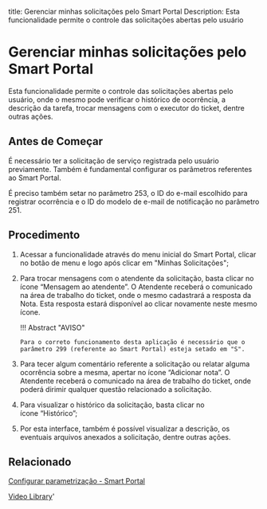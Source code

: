 title: Gerenciar minhas solicitações pelo Smart Portal
Description: Esta funcionalidade permite o controle das solicitações abertas pelo usuário
# Gerenciar minhas solicitações pelo Smart Portal

Esta funcionalidade permite o controle das solicitações abertas pelo usuário, onde o mesmo pode verificar o histórico de ocorrência, a descrição da tarefa, trocar mensagens com o executor do ticket, dentre outras ações.

Antes de Começar
--------------------

É necessário ter a solicitação de serviço registrada pelo usuário previamente.
Também é fundamental configurar os parâmetros referentes ao Smart Portal.

É preciso também setar no parâmetro 253, o ID do e-mail escolhido para registrar
ocorrência e o ID do modelo de e-mail de notificação no parâmetro 251.

Procedimento
----------------

1.  Acessar a funcionalidade através do menu inicial do Smart Portal, clicar no
    botão de menu e logo após clicar em "Minhas Solicitações";

2.  Para trocar mensagens com o atendente da solicitação, basta clicar no
    ícone “Mensagem ao atendente”. O Atendente receberá o comunicado na área de
    trabalho do ticket, onde o mesmo cadastrará a resposta da Nota. Esta
    resposta estará disponível ao clicar novamente neste mesmo ícone.

    !!! Abstract "AVISO"  

        Para o correto funcionamento desta aplicação é necessário que o
        parâmetro 299 (referente ao Smart Portal) esteja setado em "S".

3.  Para tecer algum comentário referente a solicitação ou relatar alguma
    ocorrência sobre a mesma, apertar no ícone “Adicionar nota”. O Atendente
    receberá o comunicado na área de trabalho do ticket, onde poderá dirimir
    qualquer questão relacionado a solicitação.

4.  Para visualizar o histórico da solicitação, basta clicar no
    ícone “Histórico”;

5.  Por esta interface, também é possível visualizar a descrição, os eventuais
    arquivos anexados a solicitação, dentre outras ações.

Relacionado
---------------

[Configurar parametrização - Smart Portal](/pt-br/citsmart-platform-9/platform-administration/parameters-list/configure-parametrization-smart-portal.html)

<i class='fa fa-youtube-play  fa-2x' style='color:#97ce17;vertical-align: middle;'> </i> [Video Library](https://www.youtube.com/playlist?list=PLB5qK2uzf2RNuLck4D45CohnoacGmsTys)'

<!-- !!! tip "About"

    <b>Product/Version:</b> CITSmart | 9.00 &nbsp;&nbsp;
    <b>Updated:</b>01/16/2021 – Larissa Lourenço

